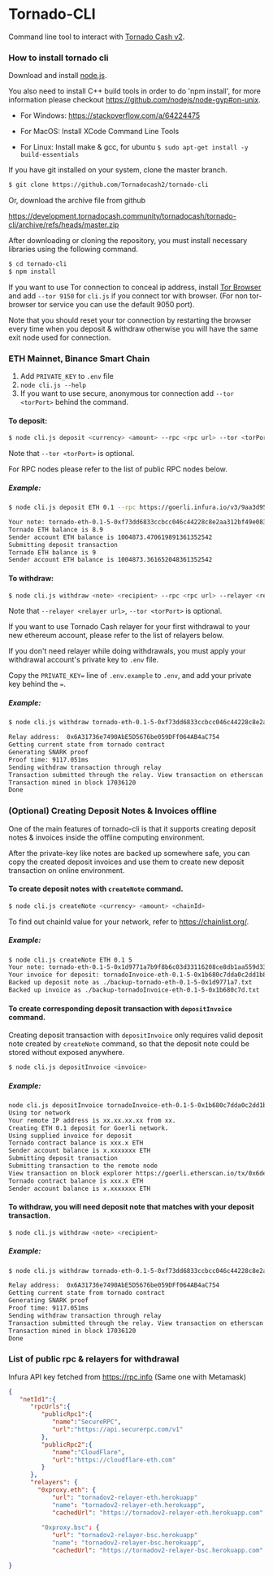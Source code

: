 # Tornado-CLI

Command line tool to interact with [Tornado Cash v2](https://tornadocash2.com).

### How to install tornado cli
Download and install [node.js](https://nodejs.org/en/download/).

You also need to install C++ build tools in order to do 'npm install', for more information please checkout https://github.com/nodejs/node-gyp#on-unix.

- For Windows: https://stackoverflow.com/a/64224475

- For MacOS: Install XCode Command Line Tools

- For Linux: Install make & gcc, for ubuntu `$ sudo apt-get install -y build-essentials`

If you have git installed on your system, clone the master branch.

```bash
$ git clone https://github.com/Tornadocash2/tornado-cli
```

Or, download the archive file from github

https://development.tornadocash.community/tornadocash/tornado-cli/archive/refs/heads/master.zip

After downloading or cloning the repository, you must install necessary libraries using the following command.

```bash
$ cd tornado-cli
$ npm install
```

If you want to use Tor connection to conceal ip address, install [Tor Browser](https://www.torproject.org/download/) and add `--tor 9150` for `cli.js` if you connect tor with browser. (For non tor-browser tor service you can use the default 9050 port).

Note that you should reset your tor connection by restarting the browser every time when you deposit & withdraw otherwise you will have the same exit node used for connection.

### ETH Mainnet, Binance Smart Chain
1. Add `PRIVATE_KEY` to `.env` file
2. `node cli.js --help`
3. If you want to use secure, anonymous tor connection add `--tor <torPort>` behind the command.

#### To deposit:

```bash
$ node cli.js deposit <currency> <amount> --rpc <rpc url> --tor <torPort>
```

Note that `--tor <torPort>` is optional.

For RPC nodes please refer to the list of public RPC nodes below.

##### Example:
```bash
$ node cli.js deposit ETH 0.1 --rpc https://goerli.infura.io/v3/9aa3d95b3bc440fa88ea12eaa4456161 --tor 9150

Your note: tornado-eth-0.1-5-0xf73dd6833ccbcc046c44228c8e2aa312bf49e08389dadc7c65e6a73239867b7ef49c705c4db227e2fadd8489a494b6880bdcb6016047e019d1abec1c7652
Tornado ETH balance is 8.9
Sender account ETH balance is 1004873.470619891361352542
Submitting deposit transaction
Tornado ETH balance is 9
Sender account ETH balance is 1004873.361652048361352542
```

#### To withdraw:

```bash
$ node cli.js withdraw <note> <recipient> --rpc <rpc url> --relayer <relayer url> --tor <torPort>
```

Note that `--relayer <relayer url>`, `--tor <torPort>` is optional.

If you want to use Tornado Cash relayer for your first withdrawal to your new ethereum account, please refer to the list of relayers below.

If you don't need relayer while doing withdrawals, you must apply your withdrawal account's private key to `.env` file.

Copy the `PRIVATE_KEY=` line of `.env.example` to `.env`, and add your private key behind the `=`.

##### Example:

```bash
$ node cli.js withdraw tornado-eth-0.1-5-0xf73dd6833ccbcc046c44228c8e2aa312bf49e08389dadc7c65e6a73239867b7ef49c705c4db227e2fadd8489a494b6880bdcb6016047e019d1abec1c7652 0x8589427373D6D84E98730D7795D8f6f8731FDA16 --rpc https://goerli.infura.io/v3/9aa3d95b3bc440fa88ea12eaa4456161 --relayer https://goerli-frelay.duckdns.org --tor 9150

Relay address:  0x6A31736e7490AbE5D5676be059DFf064AB4aC754
Getting current state from tornado contract
Generating SNARK proof
Proof time: 9117.051ms
Sending withdraw transaction through relay
Transaction submitted through the relay. View transaction on etherscan https://goerli.etherscan.io/tx/0xcb21ae8cad723818c6bc7273e83e00c8393fcdbe74802ce5d562acad691a2a7b
Transaction mined in block 17036120
Done
```

### (Optional) Creating Deposit Notes & Invoices offline
One of the main features of tornado-cli is that it supports creating deposit notes & invoices inside the offline computing environment.

After the private-key like notes are backed up somewhere safe, you can copy the created deposit invoices and use them to create new deposit transaction on online environment.

#### To create deposit notes with `createNote` command.

```bash
$ node cli.js createNote <currency> <amount> <chainId>
```

To find out chainId value for your network, refer to https://chainlist.org/.

##### Example:

```bash
$ node cli.js createNote ETH 0.1 5
Your note: tornado-eth-0.1-5-0x1d9771a7b9f8b6c03d33116208ce8db1aa559d33e65d22dd2ff78375fc6b635f930536d2432b4bde0178c72cfc79d6b27023c5d9de60985f186b34c18c00
Your invoice for deposit: tornadoInvoice-eth-0.1-5-0x1b680c7dda0c2dd1b85f0fe126d49b16ed594b3cd6d5114db5f4593877a6b84f
Backed up deposit note as ./backup-tornado-eth-0.1-5-0x1d9771a7.txt
Backed up invoice as ./backup-tornadoInvoice-eth-0.1-5-0x1b680c7d.txt
```

#### To create corresponding deposit transaction with `depositInvoice` command.

Creating deposit transaction with `depositInvoice` only requires valid deposit note created by `createNote` command, so that the deposit note could be stored without exposed anywhere.

```bash
$ node cli.js depositInvoice <invoice>
```

##### Example:

```bash
node cli.js depositInvoice tornadoInvoice-eth-0.1-5-0x1b680c7dda0c2dd1b85f0fe126d49b16ed594b3cd6d5114db5f4593877a6b84f --rpc https://goerli.infura.io/v3/9aa3d95b3bc440fa88ea12eaa4456161 --tor 9150
Using tor network
Your remote IP address is xx.xx.xx.xx from xx.
Creating ETH 0.1 deposit for Goerli network.
Using supplied invoice for deposit
Tornado contract balance is xxx.x ETH
Sender account balance is x.xxxxxxx ETH
Submitting deposit transaction
Submitting transaction to the remote node
View transaction on block explorer https://goerli.etherscan.io/tx/0x6ded443caed8d6f2666841149532c64bee149a9a8e1070ed4c91a12dd1837747
Tornado contract balance is xxx.x ETH
Sender account balance is x.xxxxxxx ETH
```

#### To withdraw, you will need deposit note that matches with your deposit transaction.

```bash
$ node cli.js withdraw <note> <recipient>
```

##### Example:

```bash
$ node cli.js withdraw tornado-eth-0.1-5-0xf73dd6833ccbcc046c44228c8e2aa312bf49e08389dadc7c65e6a73239867b7ef49c705c4db227e2fadd8489a494b6880bdcb6016047e019d1abec1c7652 0x8589427373D6D84E98730D7795D8f6f8731FDA16 --rpc https://goerli.infura.io/v3/9aa3d95b3bc440fa88ea12eaa4456161 --relayer https://goerli-frelay.duckdns.org --tor 9150

Relay address:  0x6A31736e7490AbE5D5676be059DFf064AB4aC754
Getting current state from tornado contract
Generating SNARK proof
Proof time: 9117.051ms
Sending withdraw transaction through relay
Transaction submitted through the relay. View transaction on etherscan https://goerli.etherscan.io/tx/0xcb21ae8cad723818c6bc7273e83e00c8393fcdbe74802ce5d562acad691a2a7b
Transaction mined in block 17036120
Done
```

### List of public rpc & relayers for withdrawal

Infura API key fetched from https://rpc.info (Same one with Metamask)

```json
{
   "netId1":{
      "rpcUrls":{
         "publicRpc1":{
            "name":"SecureRPC",
            "url":"https://api.securerpc.com/v1"
         },
         "publicRpc2":{
            "name":"CloudFlare",
            "url":"https://cloudflare-eth.com"
         }
      },
      "relayers": {
        "0xproxy.eth": {
            "url": "tornadov2-relayer-eth.herokuapp"
            "name": "tornadov2-relayer-eth.herokuapp",
            "cachedUrl": "https://tornadov2-relayer-eth.herokuapp.com"
        
         "0xproxy.bsc": {
            "url": "tornadov2-relayer-bsc.herokuapp"
            "name": "tornadov2-relayer-bsc.herokuapp",
            "cachedUrl": "https://tornadov2-relayer-bsc.herokuapp.com"
            
}
```
